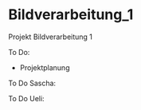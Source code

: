 # Bildverarbeitung_1
Projekt Bildverarbeitung 1

To Do: 
- Projektplanung

To Do Sascha:


To Do Ueli:
